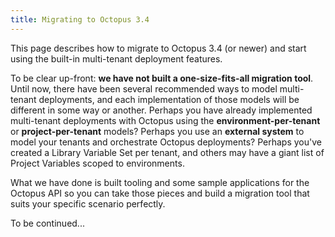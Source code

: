 ```yaml
---
title: Migrating to Octopus 3.4
---
```


This page describes how to migrate to Octopus 3.4 (or newer) and start using the built-in multi-tenant deployment features.

To be clear up-front: **we have not built a one-size-fits-all migration tool**. Until now, there have been several recommended ways to model multi-tenant deployments, and each implementation of those models will be different in some way or another. Perhaps you have already implemented multi-tenant deployments with Octopus using the **environment-per-tenant** or **project-per-tenant** models? Perhaps you use an **external system** to model your tenants and orchestrate Octopus deployments? Perhaps you've created a Library Variable Set per tenant, and others may have a giant list of Project Variables scoped to environments.

What we have done is built tooling and some sample applications for the Octopus API so you can take those pieces and build a migration tool that suits your specific scenario perfectly.

To be continued...
